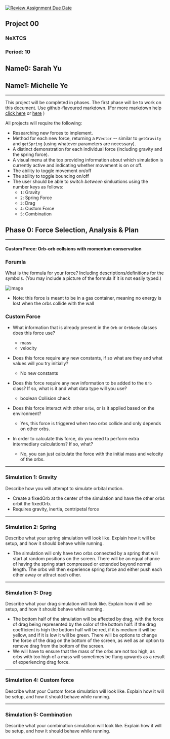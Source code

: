 [![Review Assignment Due Date](https://classroom.github.com/assets/deadline-readme-button-22041afd0340ce965d47ae6ef1cefeee28c7c493a6346c4f15d667ab976d596c.svg)](https://classroom.github.com/a/gbHItYk9)
## Project 00
### NeXTCS
### Period: 10
## Name0: Sarah Yu
## Name1: Michelle Ye
---

This project will be completed in phases. The first phase will be to work on this document. Use github-flavoured markdown. (For more markdown help [click here](https://github.com/adam-p/markdown-here/wiki/Markdown-Cheatsheet) or [here](https://docs.github.com/en/get-started/writing-on-github/getting-started-with-writing-and-formatting-on-github/basic-writing-and-formatting-syntax) )

All projects will require the following:
- Researching new forces to implement.
- Method for each new force, returning a `PVector`  -- similar to `getGravity` and `getSpring` (using whatever parameters are necessary).
- A distinct demonstration for each individual force (including gravity and the spring force).
- A visual menu at the top providing information about which simulation is currently active and indicating whether movement is on or off.
- The ability to toggle movement on/off
- The ability to toggle bouncing on/off
- The user should be able to switch _between_ simluations using the number keys as follows:
  - `1`: Gravity
  - `2`: Spring Force
  - `3`: Drag
  - `4`: Custom Force
  - `5`: Combination


## Phase 0: Force Selection, Analysis & Plan
---------- 

#### Custom Force: Orb-orb collsions with momentum conservation

### Forumla
What is the formula for your force? Including descriptions/definitions for the symbols. (You may include a picture of the formula if it is not easily typed.)

![image](https://github.com/user-attachments/assets/07aa6eb2-9f86-4543-86c6-bbc7baa8aca5)

- Note: this force is meant to be in a gas container, meaning no energy is lost when the orbs collide with the wall

### Custom Force
- What information that is already present in the `Orb` or `OrbNode` classes does this force use?
  - mass
  - velocity

- Does this force require any new constants, if so what are they and what values will you try initially?
  - No new constants

- Does this force require any new information to be added to the `Orb` class? If so, what is it and what data type will you use?
  - boolean Collision check

- Does this force interact with other `Orbs`, or is it applied based on the environment?
  - Yes, this force is triggered when two orbs collide and only depends on other orbs. 

- In order to calculate this force, do you need to perform extra intermediary calculations? If so, what?
  - No, you can just calculate the force with the initial mass and velocity of the orbs.

--- 

### Simulation 1: Gravity
Describe how you will attempt to simulate orbital motion.
- Create a fixedOrb at the center of the simulation and have the other orbs orbit the fixedOrb.
- Requires gravity, inertia, centripetal force

--- 

### Simulation 2: Spring
Describe what your spring simulation will look like. Explain how it will be setup, and how it should behave while running.

- The simulation will only have two orbs connected by a spring that will start at random positions on the screen. There will be an equal chance of having the spring start compressed or extended beyond normal length. The orbs will then experience spring force and either push each other away or attract each other.

--- 

### Simulation 3: Drag
Describe what your drag simulation will look like. Explain how it will be setup, and how it should behave while running.

- The bottom half of the simulation will be affected by drag, with the force of drag being represented by the color of the bottom half: if the drag coefficient is high the bottom half will be red, if it is medium it will be yellow, and if it is low it will be green. There will be options to change the force of the drag on the bottom of the screen, as well as an option to remove drag from the bottom of the screen.
- We will have to ensure that the mass of the orbs are not too high, as orbs with too high of a mass will sometimes be flung upwards as a result of experiencing drag force.
  
--- 

### Simulation 4: Custom force
Describe what your Custom force simulation will look like. Explain how it will be setup, and how it should behave while running.



--- 

### Simulation 5: Combination
Describe what your combination simulation will look like. Explain how it will be setup, and how it should behave while running.


